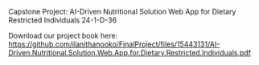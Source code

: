 Capstone Project: AI-Driven Nutritional Solution Web App for Dietary Restricted Individuals
24-1-D-36

Download our project book here: https://github.com/ilanithanooko/FinalProject/files/15443131/AI-Driven.Nutritional.Solution.Web.App.for.Dietary.Restricted.Individuals.pdf
